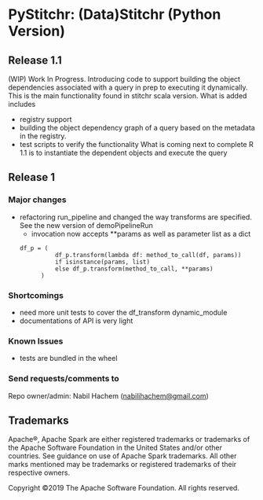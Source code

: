  # PyStitchr: (Data)Stitchr (Python Version)

## Release 1.1
(WIP) Work In Progress. Introducing code to support building the object dependencies associated with a query in prep to executing it dynamically. 
This is the main functionality found in stitchr scala version. What is added includes
* registry support
* building the object dependency graph of a query based on the metadata in the registry.
* test scripts to verify the functionality
What is coming next to complete R 1.1 is to instantiate the dependent objects and execute the query


## Release 1

### Major changes 
* refactoring run_pipeline and changed the way transforms are specified. See the new version of demoPipelineRun
    * invocation now accepts **params as well as parameter list as a dict
  ``` 
  df_p = (
            df_p.transform(lambda df: method_to_call(df, params))
            if isinstance(params, list)
            else df_p.transform(method_to_call, **params)
        )
  ```
### Shortcomings
* need more unit tests to cover the df_transform dynamic_module
* documentations of API is very light

### Known Issues
* tests are bundled in the wheel

### Send requests/comments  to ###
    
Repo owner/admin: Nabil Hachem (nabilihachem@gmail.com)

## Trademarks

Apache®, Apache Spark are either registered trademarks or trademarks of the Apache Software Foundation in the United States and/or other countries.
See guidance on use of Apache Spark trademarks. All other marks mentioned may be trademarks or registered trademarks of their respective owners.

Copyright ©2019 The Apache Software Foundation. All rights reserved.
